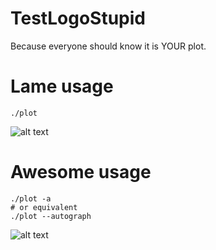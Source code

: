 # TestLogoStupid
Because everyone should know it is YOUR plot.

# Lame usage
```
./plot
```
![alt text](https://github.com/qbuat/TestLogoStupid/blob/master/lame_plot.png)
# Awesome usage
```
./plot -a
# or equivalent
./plot --autograph
```
![alt text](https://github.com/qbuat/TestLogoStupid/blob/master/awesome_plot.png)
